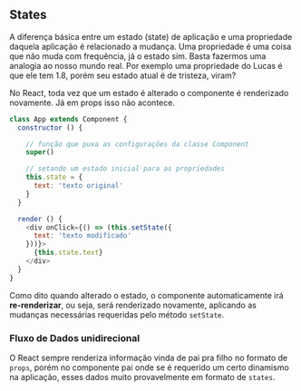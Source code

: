 ## States

A diferença básica entre um estado (state) de aplicação e uma propriedade daquela aplicação é relacionado a mudança. Uma propriedade é uma coisa que não muda com frequência, já o estado sim. Basta fazermos uma analogia ao nosso mundo real. Por exemplo uma propriedade do Lucas é que ele tem 1.8, porém seu estado atual é de tristeza, viram?

No React, toda vez que um estado é alterado o componente é renderizado novamente. Já em props isso não acontece.

```js
class App extends Component {
  constructor () {

    // função que puxa as configurações da classe Component
    super()

    // setando um estado inicial para as propriedades
    this.state = {
      text: 'texto original'
    }
  }

  render () {
    <div onClick={() => (this.setState({
      text: 'texto modificado'
    }))}>
      {this.state.text}
    </div>
  }
}
```

Como dito quando alterado o estado, o componente automaticamente irá **re-renderizar**, ou seja, será renderizado novamente, aplicando as mudanças necessárias requeridas pelo método `setState`.

### Fluxo de Dados unidirecional

O React sempre renderiza informação vinda de pai pra filho no formato de `props`, porém no componente pai onde se é requerido um certo dinamismo na aplicação, esses dados muito provavelmente em formato de `states`. 